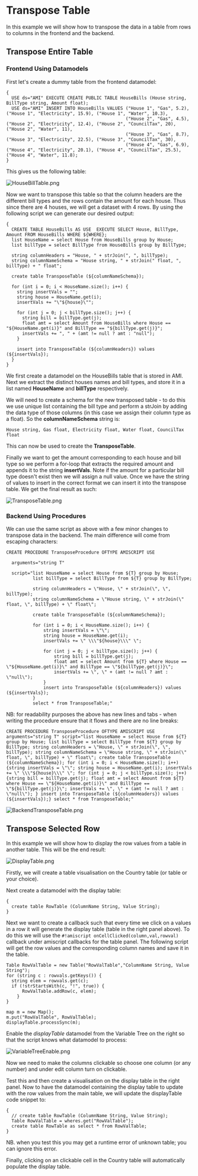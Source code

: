 # Transpose Table

In this example we will show how to transpose the data in a table from rows to columns in the frontend and the backend.

## Transpose Entire Table

### Frontend Using Datamodels

First let's create a dummy table from the frontend datamodel:

``` amiscript
{
  USE ds="AMI" EXECUTE CREATE PUBLIC TABLE HouseBills (House string, BillType string, Amount float);
  USE ds="AMI" INSERT INTO HouseBills VALUES ("House 1", "Gas", 5.2), ("House 1", "Electricity", 15.9), ("House 1", "Water", 10.3), 
                                             ("House 2", "Gas", 4.5), ("House 2", "Electricity", 12.4), ("House 2", "CouncilTax", 20), ("House 2", "Water", 11), 
                                             ("House 3", "Gas", 8.7), ("House 3", "Electricity", 22.5), ("House 3", "CouncilTax", 30), 
                                             ("House 4", "Gas", 6.9), ("House 4", "Electricity", 20.1), ("House 4", "CouncilTax", 25.5), ("House 4", "Water", 11.8);
}
```

This gives us the following table:

![](../resources/legacy_mediawiki/HouseBillTable.png "HouseBillTable.png")

Now we want to transpose this table so that the column headers are the different bill types and the rows contain the amount for each house. Thus since there are 4 houses, we will get a dataset with 4 rows. By using the following script we can generate our desired output:

``` amiscript
{
  CREATE TABLE HouseBills AS USE  EXECUTE SELECT House, BillType, Amount FROM HouseBills WHERE ${WHERE};
  list HouseName = select House from HouseBills group by House;
  list billType = select BillType from HouseBills group by BillType;
  
  string columnHeaders = "House, " + strJoin(", ", billType);
  string columnNameSchema = "House string, " + strJoin(" float, ", billType) + " float";
  
  create table TransposeTable (${columnNameSchema});
  
  for (int i = 0; i < HouseName.size(); i++) {
    string insertVals = "";
    string house = HouseName.get(i);
    insertVals += "\"${house}\"";
    
    for (int j = 0; j < billType.size(); j++) {
      string bill = billType.get(j);
      float amt = select Amount from HouseBills where House == "${HouseName.get(i)}" and BillType == "${billType.get(j)}";
      insertVals += ", " + (amt != null ? amt : "null");
    }
    
    insert into TransposeTable (${columnHeaders}) values (${insertVals});
  }
}
```

We first create a datamodel on the HouseBills table that is stored in AMI. Next we extract the distinct houses names and bill types, and store it in a list named **HouseName** and **billType** respectively.

We will need to create a schema for the new transposed table - to do this we use unique list containing the bill type and perform a strJoin by adding the data type of those columns (in this case we assign their column type as a float). So the **columnNameSchema** string is:

``` amiscript
House string, Gas float, Electricity float, Water float, CouncilTax float
```

This can now be used to create the **TransposeTable**.

Finally we want to get the amount corresponding to each house and bill type so we perform a for-loop that extracts the required amount and appends it to the string **insertVals**. Note if the amount for a particular bill type doesn't exist then we will assign a null value. Once we have the string of values to insert in the correct format we can insert it into the transpose table. We get the final result as such:

![](../resources/legacy_mediawiki/TransposeTable.png "TransposeTable.png")

### Backend Using Procedures

We can use the same script as above with a few minor changes to transpose data in the backend. The main difference will come from escaping characters:

```amiscript
CREATE PROCEDURE TransposeProcedure OFTYPE AMISCRIPT USE 
 
  arguments="string T" 
 
  script="list HouseName = select House from ${T} group by House; 
          list billType = select BillType from ${T} group by BillType; 
          
          string columnHeaders = \"House, \" + strJoin(\", \", billType); 
          string columnNameSchema = \"House string, \" + strJoin(\" float, \", billType) + \" float\"; 
          
          create table TransposeTable (${columnNameSchema}); 
          
          for (int i = 0; i < HouseName.size(); i++) {
              string insertVals = \"\"; 
              string house = HouseName.get(i); 
              insertVals += \" \\\"${house}\\\" \"; 
              
              for (int j = 0; j < billType.size(); j++) {
                  string bill = billType.get(j); 
                  float amt = select Amount from ${T} where House == \"${HouseName.get(i)}\" and BillType == \"${billType.get(j)}\"; 
                  insertVals += \", \" + (amt != null ? amt : \"null\"); 
              }
              insert into TransposeTable (${columnHeaders}) values (${insertVals});
          }
          select * from TransposeTable;"
```

NB: for readability purposes the above has new lines and tabs - when writing the procedure ensure that it flows and there are no line breaks:

```amiscript
CREATE PROCEDURE TransposeProcedure OFTYPE AMISCRIPT USE arguments="string T" script="list HouseName = select House from ${T} group by House; list billType = select BillType from ${T} group by BillType; string columnHeaders = \"House, \" + strJoin(\", \", billType); string columnNameSchema = \"House string, \" + strJoin(\" float, \", billType) + \" float\"; create table TransposeTable (${columnNameSchema}); for (int i = 0; i < HouseName.size(); i++) {string insertVals = \"\"; string house = HouseName.get(i); insertVals += \" \\\"${house}\\\" \"; for (int j = 0; j < billType.size(); j++) {string bill = billType.get(j); float amt = select Amount from ${T} where House == \"${HouseName.get(i)}\" and BillType == \"${billType.get(j)}\"; insertVals += \", \" + (amt != null ? amt : \"null\"); } insert into TransposeTable (${columnHeaders}) values (${insertVals});} select * from TransposeTable;"
```

![](../resources/legacy_mediawiki/BackendTransposeTable.png "BackendTransposeTable.png")

## Transpose Selected Row

In this example we will show how to display the row values from a table in another table. This will be the end result:

![](../resources/legacy_mediawiki/DisplayTable.png "DisplayTable.png")

Firstly, we will create a table visualisation on the Country table (or table or your choice).

Next create a datamodel with the display table:

``` amiscript
{
  create table RowTable (ColumnName String, Value String);
}
```

Next we want to create a callback such that every time we click on a values in a row it will generate the display table (table in the right panel above). To do this we will use the `#!amiscript onCellClicked(column,val,rowval)` callback under amiscript callbacks for the table panel. The following script will get the row values and the corresponding column names and save it in the table.

``` amiscript
Table RowValTable = new Table("RowValTable","ColumnName String, Value String");
for (string c : rowvals.getKeys()) {  
  string elem = rowvals.get(c);
  if (!strStartsWith(c, "!", true)) {
      RowValTable.addRow(c, elem);
    }
}

map m = new Map();
m.put("RowValTable", RowValTable);
displayTable.processSync(m);
```

Enable the *displayTable* datamodel from the Variable Tree on the right so that the script knows what datamodel to process:

![](../resources/legacy_mediawiki/VariableTreeEnable.png "VariableTreeEnable.png")

Now we need to make the columns clickable so choose one column (or any number) and under edit column turn on clickable.

Test this and then create a visualisation on the display table in the right panel. Now to have the datamodel containing the display table to update with the row values from the main table, we will update the displayTable code snippet to:

``` amiscript
{
  // create table RowTable (ColumnName String, Value String);
  Table RowValTable = wheres.get("RowValTable");
  create table RowTable as select * from RowValTable;
}
```

NB. when you test this you may get a runtime error of unknown table; you can ignore this error.

Finally, clicking on an clickable cell in the Country table will automatically populate the display table.